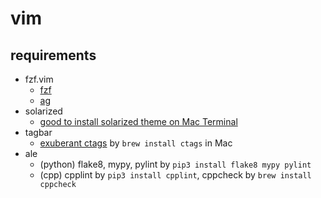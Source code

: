 # vim
## requirements
 - fzf.vim
   - [fzf](https://github.com/junegunn/fzf)
   - [ag](https://github.com/ggreer/the_silver_searcher)
 - solarized
   - [good to install solarized theme on Mac Terminal](https://github.com/tomislav/osx-terminal.app-colors-solarized/blob/master/Solarized%20Dark.terminal)
 - tagbar
   - [exuberant ctags](http://ctags.sourceforge.net/) by `brew install ctags` in Mac
 - ale
   - (python) flake8, mypy, pylint by `pip3 install flake8 mypy pylint`
   - (cpp) cpplint by `pip3 install cpplint`, cppcheck by `brew install cppcheck`
